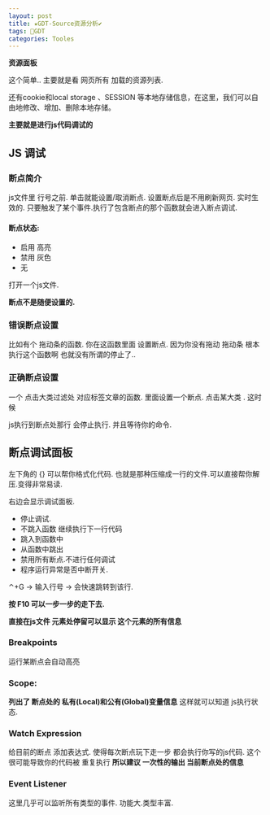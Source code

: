 ```yaml
---
layout: post
title: ★GDT-Source资源分析✔︎
tags: 💯GDT
categories: Tooles
---
```


**资源面板**

这个简单.. 
主要就是看 网页所有 加载的资源列表.

还有cookie和local storage 、SESSION 等本地存储信息，在这里，我们可以自由地修改、增加、删除本地存储。



**主要就是进行js代码调试的**






## JS 调试


### 断点简介
js文件里 行号之前. 单击就能设置/取消断点.
设置断点后是不用刷新网页. 实时生效的. 
只要触发了某个事件.执行了包含断点的那个函数就会进入断点调试.


#### 断点状态:
- 启用 高亮
- 禁用 灰色
- 无






打开一个js文件.



**断点不是随便设置的.**


### 错误断点设置
比如有个 拖动条的函数. 
你在这函数里面 设置断点.
因为你没有拖动 拖动条 根本执行这个函数啊 也就没有所谓的停止了..



### 正确断点设置
 一个 点击大类过滤处 对应标签文章的函数.
里面设置一个断点. 
点击某大类 . 这时候





js执行到断点处那行  会停止执行. 并且等待你的命令.










## 断点调试面板

左下角的 {} 可以帮你格式化代码.
也就是那种压缩成一行的文件.可以直接帮你解压.变得非常易读.


右边会显示调试面板.
- 停止调试.
- 不跳入函数 继续执行下一行代码
- 跳入到函数中
- 从函数中跳出
- 禁用所有断点.不进行任何调试
- 程序运行异常是否中断开关.













⌃+G → 输入行号 → 会快速跳转到该行.
















**按 F10 可以一步一步的走下去.**

**直接在js文件 元素处停留可以显示 这个元素的所有信息**







### Breakpoints
运行某断点会自动高亮






### Scope:
**列出了 断点处的 私有(Local)和公有(Global)变量信息**
这样就可以知道 js执行状态.




### Watch Expression
给目前的断点 添加表达式.
使得每次断点玩下走一步 都会执行你写的js代码.
这个 很可能导致你的代码被 重复执行 
**所以建议 一次性的输出 当前断点处的信息**







### Event Listener
这里几乎可以监听所有类型的事件. 功能大.类型丰富.






















